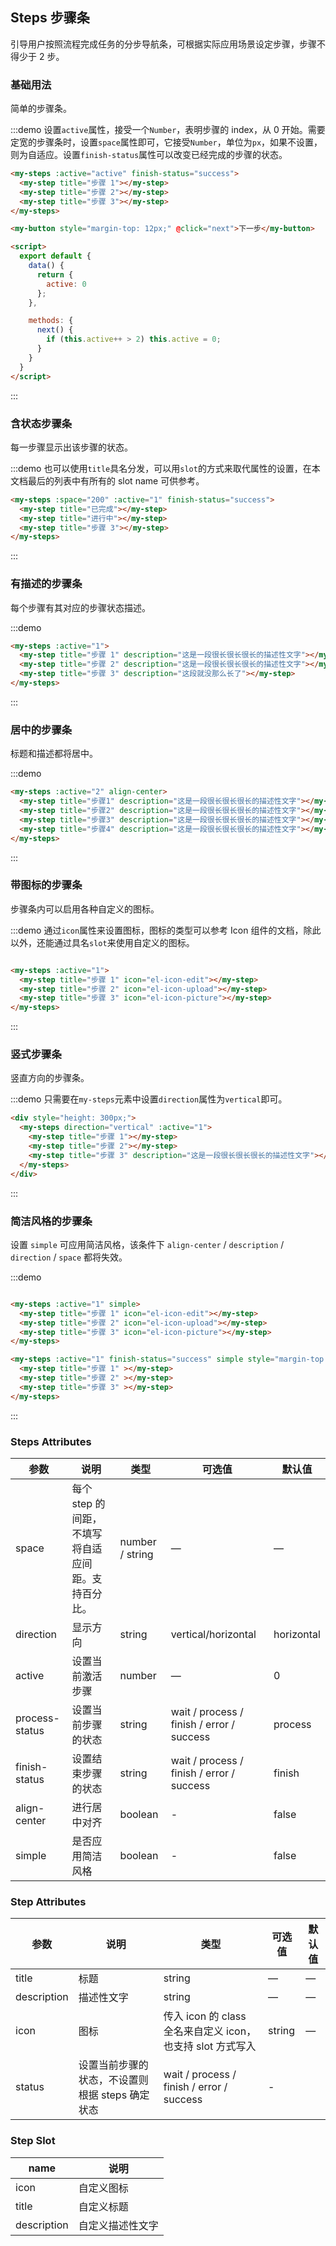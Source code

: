 ## Steps 步骤条
引导用户按照流程完成任务的分步导航条，可根据实际应用场景设定步骤，步骤不得少于 2 步。

### 基础用法

简单的步骤条。

:::demo 设置`active`属性，接受一个`Number`，表明步骤的 index，从 0 开始。需要定宽的步骤条时，设置`space`属性即可，它接受`Number`，单位为`px`，如果不设置，则为自适应。设置`finish-status`属性可以改变已经完成的步骤的状态。
```html
<my-steps :active="active" finish-status="success">
  <my-step title="步骤 1"></my-step>
  <my-step title="步骤 2"></my-step>
  <my-step title="步骤 3"></my-step>
</my-steps>

<my-button style="margin-top: 12px;" @click="next">下一步</my-button>

<script>
  export default {
    data() {
      return {
        active: 0
      };
    },

    methods: {
      next() {
        if (this.active++ > 2) this.active = 0;
      }
    }
  }
</script>
```
:::

### 含状态步骤条

每一步骤显示出该步骤的状态。

:::demo 也可以使用`title`具名分发，可以用`slot`的方式来取代属性的设置，在本文档最后的列表中有所有的 slot name 可供参考。
```html
<my-steps :space="200" :active="1" finish-status="success">
  <my-step title="已完成"></my-step>
  <my-step title="进行中"></my-step>
  <my-step title="步骤 3"></my-step>
</my-steps>
```
:::

### 有描述的步骤条

每个步骤有其对应的步骤状态描述。

:::demo
```html
<my-steps :active="1">
  <my-step title="步骤 1" description="这是一段很长很长很长的描述性文字"></my-step>
  <my-step title="步骤 2" description="这是一段很长很长很长的描述性文字"></my-step>
  <my-step title="步骤 3" description="这段就没那么长了"></my-step>
</my-steps>
```
:::

### 居中的步骤条

标题和描述都将居中。

:::demo
```html
<my-steps :active="2" align-center>
  <my-step title="步骤1" description="这是一段很长很长很长的描述性文字"></my-step>
  <my-step title="步骤2" description="这是一段很长很长很长的描述性文字"></my-step>
  <my-step title="步骤3" description="这是一段很长很长很长的描述性文字"></my-step>
  <my-step title="步骤4" description="这是一段很长很长很长的描述性文字"></my-step>
</my-steps>
```
:::

### 带图标的步骤条
步骤条内可以启用各种自定义的图标。

:::demo 通过`icon`属性来设置图标，图标的类型可以参考 Icon 组件的文档，除此以外，还能通过具名`slot`来使用自定义的图标。
```html

<my-steps :active="1">
  <my-step title="步骤 1" icon="el-icon-edit"></my-step>
  <my-step title="步骤 2" icon="el-icon-upload"></my-step>
  <my-step title="步骤 3" icon="el-icon-picture"></my-step>
</my-steps>
```
:::

### 竖式步骤条

竖直方向的步骤条。

:::demo 只需要在`my-steps`元素中设置`direction`属性为`vertical`即可。
```html
<div style="height: 300px;">
  <my-steps direction="vertical" :active="1">
    <my-step title="步骤 1"></my-step>
    <my-step title="步骤 2"></my-step>
    <my-step title="步骤 3" description="这是一段很长很长很长的描述性文字"></my-step>
  </my-steps>
</div>
```
:::

### 简洁风格的步骤条
设置 `simple` 可应用简洁风格，该条件下 `align-center` / `description` / `direction` / `space` 都将失效。

:::demo
```html

<my-steps :active="1" simple>
  <my-step title="步骤 1" icon="el-icon-edit"></my-step>
  <my-step title="步骤 2" icon="el-icon-upload"></my-step>
  <my-step title="步骤 3" icon="el-icon-picture"></my-step>
</my-steps>

<my-steps :active="1" finish-status="success" simple style="margin-top: 20px">
  <my-step title="步骤 1" ></my-step>
  <my-step title="步骤 2" ></my-step>
  <my-step title="步骤 3" ></my-step>
</my-steps>
```
:::

### Steps Attributes

| 参数      | 说明    | 类型      | 可选值       | 默认值   |
|---------- |-------- |---------- |-------------  |-------- |
| space | 每个 step 的间距，不填写将自适应间距。支持百分比。 | number / string | — | — |
| direction | 显示方向 | string | vertical/horizontal | horizontal |
| active | 设置当前激活步骤  | number | — | 0 |
| process-status | 设置当前步骤的状态 | string | wait / process / finish / error / success | process |
| finish-status | 设置结束步骤的状态 | string | wait / process / finish / error / success | finish |
| align-center | 进行居中对齐 | boolean | - | false |
| simple | 是否应用简洁风格 | boolean | - | false |

### Step Attributes
| 参数      | 说明    | 类型      | 可选值       | 默认值   |
|---------- |-------- |---------- |-------------  |-------- |
| title | 标题 | string | — | — |
| description | 描述性文字 | string | — | — |
| icon | 图标 | 传入 icon 的 class 全名来自定义 icon，也支持 slot 方式写入 | string | — |
| status | 设置当前步骤的状态，不设置则根据 steps 确定状态 | wait / process / finish / error / success | - |

### Step Slot
| name | 说明  |
|----|----|
| icon | 自定义图标 |
| title | 自定义标题 |
| description | 自定义描述性文字 |
